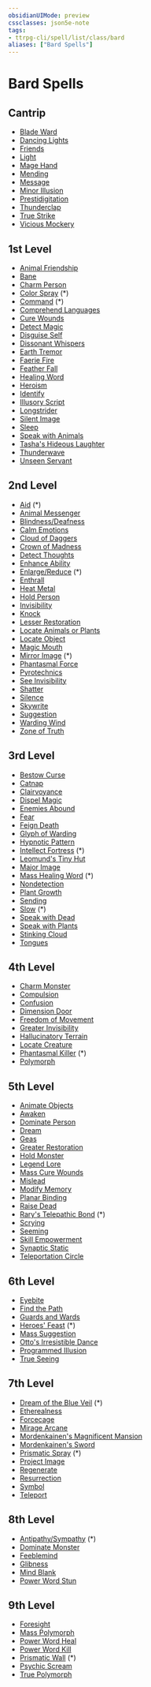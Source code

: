 ```yaml
---
obsidianUIMode: preview
cssclasses: json5e-note
tags:
- ttrpg-cli/spell/list/class/bard
aliases: ["Bard Spells"]
---
```

# Bard Spells

## Cantrip

- [Blade Ward](blade-ward "PHB")
- [Dancing Lights](dancing-lights "PHB")
- [Friends](friends "PHB")
- [Light](light "PHB")
- [Mage Hand](mage-hand "PHB")
- [Mending](mending "PHB")
- [Message](message "PHB")
- [Minor Illusion](minor-illusion "PHB")
- [Prestidigitation](prestidigitation "PHB")
- [Thunderclap](thunderclap-xge "XGE")
- [True Strike](true-strike "PHB")
- [Vicious Mockery](vicious-mockery "PHB")

## 1st Level

- [Animal Friendship](animal-friendship "PHB")
- [Bane](bane "PHB")
- [Charm Person](charm-person "PHB")
- [Color Spray](color-spray "PHB") (\*)
- [Command](command "PHB") (\*)
- [Comprehend Languages](comprehend-languages "PHB")
- [Cure Wounds](cure-wounds "PHB")
- [Detect Magic](detect-magic "PHB")
- [Disguise Self](disguise-self "PHB")
- [Dissonant Whispers](dissonant-whispers "PHB")
- [Earth Tremor](earth-tremor-xge "XGE")
- [Faerie Fire](faerie-fire "PHB")
- [Feather Fall](feather-fall "PHB")
- [Healing Word](healing-word "PHB")
- [Heroism](heroism "PHB")
- [Identify](identify "PHB")
- [Illusory Script](illusory-script "PHB")
- [Longstrider](longstrider "PHB")
- [Silent Image](silent-image "PHB")
- [Sleep](sleep "PHB")
- [Speak with Animals](speak-with-animals "PHB")
- [Tasha's Hideous Laughter](tashas-hideous-laughter "PHB")
- [Thunderwave](thunderwave "PHB")
- [Unseen Servant](unseen-servant "PHB")

## 2nd Level

- [Aid](aid "PHB") (\*)
- [Animal Messenger](animal-messenger "PHB")
- [Blindness/Deafness](blindness-deafness "PHB")
- [Calm Emotions](calm-emotions "PHB")
- [Cloud of Daggers](cloud-of-daggers "PHB")
- [Crown of Madness](crown-of-madness "PHB")
- [Detect Thoughts](detect-thoughts "PHB")
- [Enhance Ability](enhance-ability "PHB")
- [Enlarge/Reduce](enlarge-reduce "PHB") (\*)
- [Enthrall](enthrall "PHB")
- [Heat Metal](heat-metal "PHB")
- [Hold Person](hold-person "PHB")
- [Invisibility](invisibility "PHB")
- [Knock](knock "PHB")
- [Lesser Restoration](lesser-restoration "PHB")
- [Locate Animals or Plants](locate-animals-or-plants "PHB")
- [Locate Object](locate-object "PHB")
- [Magic Mouth](magic-mouth "PHB")
- [Mirror Image](mirror-image "PHB") (\*)
- [Phantasmal Force](phantasmal-force "PHB")
- [Pyrotechnics](pyrotechnics-xge "XGE")
- [See Invisibility](see-invisibility "PHB")
- [Shatter](shatter "PHB")
- [Silence](silence "PHB")
- [Skywrite](skywrite-xge "XGE")
- [Suggestion](suggestion "PHB")
- [Warding Wind](warding-wind-xge "XGE")
- [Zone of Truth](zone-of-truth "PHB")

## 3rd Level

- [Bestow Curse](bestow-curse "PHB")
- [Catnap](catnap-xge "XGE")
- [Clairvoyance](clairvoyance "PHB")
- [Dispel Magic](dispel-magic "PHB")
- [Enemies Abound](enemies-abound-xge "XGE")
- [Fear](fear "PHB")
- [Feign Death](feign-death "PHB")
- [Glyph of Warding](glyph-of-warding "PHB")
- [Hypnotic Pattern](hypnotic-pattern "PHB")
- [Intellect Fortress](intellect-fortress-tce "TCE") (\*)
- [Leomund's Tiny Hut](leomunds-tiny-hut "PHB")
- [Major Image](major-image "PHB")
- [Mass Healing Word](mass-healing-word "PHB") (\*)
- [Nondetection](nondetection "PHB")
- [Plant Growth](plant-growth "PHB")
- [Sending](sending "PHB")
- [Slow](slow "PHB") (\*)
- [Speak with Dead](speak-with-dead "PHB")
- [Speak with Plants](speak-with-plants "PHB")
- [Stinking Cloud](stinking-cloud "PHB")
- [Tongues](tongues "PHB")

## 4th Level

- [Charm Monster](charm-monster-xge "XGE")
- [Compulsion](compulsion "PHB")
- [Confusion](confusion "PHB")
- [Dimension Door](dimension-door "PHB")
- [Freedom of Movement](freedom-of-movement "PHB")
- [Greater Invisibility](greater-invisibility "PHB")
- [Hallucinatory Terrain](hallucinatory-terrain "PHB")
- [Locate Creature](locate-creature "PHB")
- [Phantasmal Killer](phantasmal-killer "PHB") (\*)
- [Polymorph](polymorph "PHB")

## 5th Level

- [Animate Objects](animate-objects "PHB")
- [Awaken](awaken "PHB")
- [Dominate Person](dominate-person "PHB")
- [Dream](dream "PHB")
- [Geas](geas "PHB")
- [Greater Restoration](greater-restoration "PHB")
- [Hold Monster](hold-monster "PHB")
- [Legend Lore](legend-lore "PHB")
- [Mass Cure Wounds](mass-cure-wounds "PHB")
- [Mislead](mislead "PHB")
- [Modify Memory](modify-memory "PHB")
- [Planar Binding](planar-binding "PHB")
- [Raise Dead](raise-dead "PHB")
- [Rary's Telepathic Bond](rarys-telepathic-bond "PHB") (\*)
- [Scrying](scrying "PHB")
- [Seeming](seeming "PHB")
- [Skill Empowerment](skill-empowerment-xge "XGE")
- [Synaptic Static](synaptic-static-xge "XGE")
- [Teleportation Circle](teleportation-circle "PHB")

## 6th Level

- [Eyebite](eyebite "PHB")
- [Find the Path](find-the-path "PHB")
- [Guards and Wards](guards-and-wards "PHB")
- [Heroes' Feast](heroes-feast "PHB") (\*)
- [Mass Suggestion](mass-suggestion "PHB")
- [Otto's Irresistible Dance](ottos-irresistible-dance "PHB")
- [Programmed Illusion](programmed-illusion "PHB")
- [True Seeing](true-seeing "PHB")

## 7th Level

- [Dream of the Blue Veil](dream-of-the-blue-veil-tce "TCE") (\*)
- [Etherealness](etherealness "PHB")
- [Forcecage](forcecage "PHB")
- [Mirage Arcane](mirage-arcane "PHB")
- [Mordenkainen's Magnificent Mansion](mordenkainens-magnificent-mansion "PHB")
- [Mordenkainen's Sword](mordenkainens-sword "PHB")
- [Prismatic Spray](prismatic-spray "PHB") (\*)
- [Project Image](project-image "PHB")
- [Regenerate](regenerate "PHB")
- [Resurrection](resurrection "PHB")
- [Symbol](symbol "PHB")
- [Teleport](teleport "PHB")

## 8th Level

- [Antipathy/Sympathy](antipathy-sympathy "PHB") (\*)
- [Dominate Monster](dominate-monster "PHB")
- [Feeblemind](feeblemind "PHB")
- [Glibness](glibness "PHB")
- [Mind Blank](mind-blank "PHB")
- [Power Word Stun](power-word-stun "PHB")

## 9th Level

- [Foresight](foresight "PHB")
- [Mass Polymorph](mass-polymorph-xge "XGE")
- [Power Word Heal](power-word-heal "PHB")
- [Power Word Kill](power-word-kill "PHB")
- [Prismatic Wall](prismatic-wall "PHB") (\*)
- [Psychic Scream](psychic-scream-xge "XGE")
- [True Polymorph](true-polymorph "PHB")